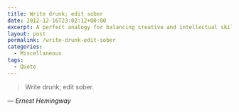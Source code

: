```yaml
---
title: Write drunk; edit sober
date: 2012-12-16T23:02:12+00:00
excerpt: A perfect analogy for balancing creative and intellectual skills.
layout: post
permalink: /write-drunk-edit-sober
categories:
  - Miscellaneous
tags:
  - Quote
---
```

> Write drunk; edit sober.

— <cite>Ernest Hemingway</cite>